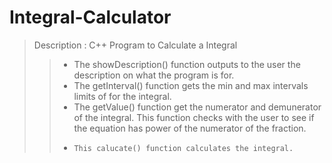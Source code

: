 # Integral-Calculator
> Description : C++ Program to Calculate a Integral
>>-    The showDescription() function outputs to the user the description on what the program is for.
>>-    The getInterval() function gets the min and max intervals limits of for the integral.
>>-    The getValue() function get the numerator and demunerator of the integral. This function checks with the user to see if the equation has power of the numerator of        the fraction.
>>-     This calucate() function calculates the integral.
